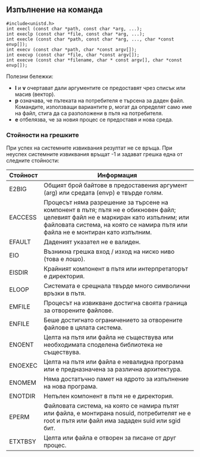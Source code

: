 ## Изпълнение на команда

```
#include<unistd.h>
int execl (const char *path, const char *arg, ...);
int execlp (const char *file, const char *arg, ...);
int execle (const char *path, const char *arg, ..., char *const envp[]);
int execv (const char *path, char *const argv[]);
int execvp (const char *file, char *const argv[]);
int execve (const char *filename, char * const argv[], char *const envp[]);
```

Полезни бележки:
- **l** и **v** очертават дали аргументите се предоставят чрез списък или масив (вектор).
- **p** означава, че пътеката на потребителя е търсена за даден файл. Командите, използващи вариантите p, могат да определят само име на файл, стига да са разположени в пътя на потребителя.
- **e** отбелязва, че за новия процес се предоставя и нова среда.

### Стойности на грешките
При успех на системните извиквания резултат не се връща. 
При неуспех системните извиквания връщат -1 и задават грешка една от следните стойности:

| Стойност | Информация                                                                                                                                                                                                          |
|----------|---------------------------------------------------------------------------------------------------------------------------------------------------------------------------------------------------------------------|
| E2BIG    | Общият брой байтове в предоставения аргумент (arg) или средата (envp) е твърде голям.                                                                                                                               |
| EACCESS  | Процесът няма разрешение за търсене на компонент в пътя; пътя не е обикновен файл; целевият файл не е маркиран като изпълним; или файловата система, на която се намира пътя или файла не е монтиран като изпълним. |
| EFAULT   | Даденият указател не е валиден.                                                                                                                                                                                     |
| EIO      | Възникна грешка вход / изход на ниско ниво (това е лошо).                                                                                                                                                           |
| EISDIR   | Крайният компонент в пътя или интерпретаторът е директория.                                                                                                                                                         |
| ELOOP    | Системата е срещнала твърде много символични връзки в пътя.                                                                                                                                                         |
| EMFILE   | Процесът на извикване достигна своята граница за отворените файлове.                                                                                                                                                |
| ENFILE   | Беше достигнато ограничението за отворените файлове в цялата система.                                                                                                                                               |
| ENOENT   | Целта на пътя или файла не съществува или необходимата споделена библиотека не съществува.                                                                                                                          |
| ENOEXEC  | Целта на пътя или файла е невалидна програма или е предназначена за различна архитектура.                                                                                                                           |
| ENOMEM   | Няма достатъчно памет на ядрото за изпълнение на нова програма.                                                                                                                                                     |
| ENOTDIR  | Непълен компонент в пътя не е директория.                                                                                                                                                                           |
| EPERM    | Файловата система, на която се намира пътят или файла, е монтирана nosuid, потребителят не е root и пътя или файл има зададен suid или sgid бит.                                                                    |
| ETXTBSY  | Целта или файла е отворен за писане от друг процес.                                                                                                                                                                 |